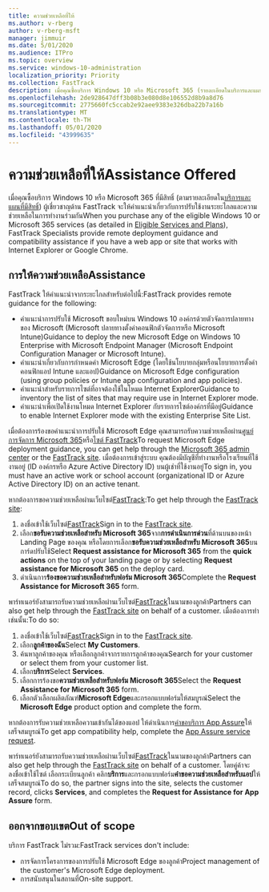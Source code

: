 ```yaml
---
title: ความช่วยเหลือที่ให้
ms.author: v-rberg
author: v-rberg-msft
manager: jimmuir
ms.date: 5/01/2020
ms.audience: ITPro
ms.topic: overview
ms.service: windows-10-administration
localization_priority: Priority
ms.collection: FastTrack
description: เมื่อคุณซื้อบริการ Windows 10 หรือ Microsoft 365 (รายละเอียดในบริการและแผนที่มีสิทธิ์) ผู้เชี่ยวชาญ FastTrack จะให้คําแนะนําเกี่ยวกับการปรับใช้งานระยะไกลและความช่วยเหลือในการทํางานร่วมกันถ้าคุณมีเว็บแอปหรือเว็บไซต์ที่ทํางานร่วมกับ Internet Explorer หรือ Google Chrome
ms.openlocfilehash: 2de928647dff3b08b3e080d8e106552d8b9a8d76
ms.sourcegitcommit: 2775660fc5ccab2e92aee9383e326dba22b7a16b
ms.translationtype: MT
ms.contentlocale: th-TH
ms.lasthandoff: 05/01/2020
ms.locfileid: "43999635"
---
```

# <a name="assistance-offered"></a><span data-ttu-id="9de2e-103">ความช่วยเหลือที่ให้</span><span class="sxs-lookup"><span data-stu-id="9de2e-103">Assistance Offered</span></span>

<span data-ttu-id="9de2e-104">เมื่อคุณซื้อบริการ Windows 10 หรือ Microsoft 365 ที่มีสิทธิ์ (ตามรายละเอียดใน[บริการและแผนที่มีสิทธิ์](M365-eligible-services-and-plans.md)) ผู้เชี่ยวชาญด้าน FastTrack จะให้คําแนะนําเกี่ยวกับการปรับใช้งานระยะไกลและความช่วยเหลือในการทํางานร่วมกัน</span><span class="sxs-lookup"><span data-stu-id="9de2e-104">When you purchase any of the eligible Windows 10 or Microsoft 365 services (as detailed in [Eligible Services and Plans](M365-eligible-services-and-plans.md)), FastTrack Specialists provide remote deployment guidance and compatibility assistance if you have a web app or site that works with Internet Explorer or Google Chrome.</span></span> 

## <a name="assistance"></a><span data-ttu-id="9de2e-105">การให้ความช่วยเหลือ</span><span class="sxs-lookup"><span data-stu-id="9de2e-105">Assistance</span></span>

<span data-ttu-id="9de2e-106">FastTrack ให้คําแนะนําจากระยะไกลสําหรับต่อไปนี้:</span><span class="sxs-lookup"><span data-stu-id="9de2e-106">FastTrack provides remote guidance for the following:</span></span>
- <span data-ttu-id="9de2e-107">คําแนะนําการปรับใช้ Microsoft ขอบใหม่บน Windows 10 องค์กรด้วยตัวจัดการปลายทางของ Microsoft (Microsoft ปลายทางตั้งค่าคอนฟิกตัวจัดการหรือ Microsoft Intune)</span><span class="sxs-lookup"><span data-stu-id="9de2e-107">Guidance to deploy the new Microsoft Edge on Windows 10 Enterprise with Microsoft Endpoint Manager (Microsoft Endpoint Configuration Manager or Microsoft Intune).</span></span>
- <span data-ttu-id="9de2e-108">คําแนะนําเกี่ยวกับการกําหนดค่า Microsoft Edge (โดยใช้นโยบายกลุ่มหรือนโยบายการตั้งค่าคอนฟิกแอป Intune และแอป)</span><span class="sxs-lookup"><span data-stu-id="9de2e-108">Guidance on Microsoft Edge configuration (using group policies or Intune app configuration and app policies).</span></span>
- <span data-ttu-id="9de2e-109">คําแนะนําสําหรับรายการไซต์ที่อาจต้องใช้ในโหมด Internet Explorer</span><span class="sxs-lookup"><span data-stu-id="9de2e-109">Guidance to inventory the list of sites that may require use in Internet Explorer mode.</span></span>
- <span data-ttu-id="9de2e-110">คําแนะนําเพื่อเปิดใช้งานโหมด Internet Explorer กับรายการไซต์องค์กรที่มีอยู่</span><span class="sxs-lookup"><span data-stu-id="9de2e-110">Guidance to enable Internet Explorer mode with the existing Enterprise Site List.</span></span>

<span data-ttu-id="9de2e-111">เมื่อต้องการร้องขอคําแนะนําการปรับใช้ Microsoft Edge คุณสามารถรับความช่วยเหลือผ่าน[ศูนย์การจัดการ Microsoft 365](https://go.microsoft.com/fwlink/?linkid=2032704)หรือ[ไซต์ FastTrack](https://go.microsoft.com/fwlink/?linkid=780698)</span><span class="sxs-lookup"><span data-stu-id="9de2e-111">To request Microsoft Edge deployment guidance, you can get help through the [Microsoft 365 admin center](https://go.microsoft.com/fwlink/?linkid=2032704) or the [FastTrack site](https://go.microsoft.com/fwlink/?linkid=780698).</span></span> <span data-ttu-id="9de2e-112">เมื่อต้องการเข้าสู่ระบบ คุณต้องมีบัญชีที่ทํางานหรือโรงเรียนที่ใช้งานอยู่ (ID องค์กรหรือ Azure Active Directory ID) บนผู้เช่าที่ใช้งานอยู่</span><span class="sxs-lookup"><span data-stu-id="9de2e-112">To sign in, you must have an active work or school account (organizational ID or Azure Active Directory ID) on an active tenant.</span></span> 

<span data-ttu-id="9de2e-113">หากต้องการขอความช่วยเหลือผ่านเว็บไซต์[FastTrack](https://go.microsoft.com/fwlink/?linkid=780698):</span><span class="sxs-lookup"><span data-stu-id="9de2e-113">To get help through the [FastTrack site](https://go.microsoft.com/fwlink/?linkid=780698):</span></span> 
1.    <span data-ttu-id="9de2e-114">ลงชื่อเข้าใช้เว็บไซต์[FastTrack](https://go.microsoft.com/fwlink/?linkid=780698)</span><span class="sxs-lookup"><span data-stu-id="9de2e-114">Sign in to the [FastTrack site](https://go.microsoft.com/fwlink/?linkid=780698).</span></span> 
2.    <span data-ttu-id="9de2e-115">เลือก**ขอรับความช่วยเหลือสําหรับ Microsoft 365**จาก**การดําเนินการด่วน**ที่ด้านบนของหน้า Landing Page ของคุณ หรือโดยการเลือก**ขอรับความช่วยเหลือสําหรับ Microsoft 365**บนการ์ดปรับใช้</span><span class="sxs-lookup"><span data-stu-id="9de2e-115">Select **Request assistance for Microsoft 365** from the **quick actions** on the top of your landing page or by selecting **Request assistance for Microsoft 365** on the deploy card.</span></span>
3.    <span data-ttu-id="9de2e-116">ดําเนินการ**ร้องขอความช่วยเหลือสําหรับฟอร์ม Microsoft 365**</span><span class="sxs-lookup"><span data-stu-id="9de2e-116">Complete the **Request Assistance for Microsoft 365** form.</span></span>
  
<span data-ttu-id="9de2e-117">พาร์ทเนอร์ยังสามารถรับความช่วยเหลือผ่านเว็บไซต์[FastTrack](https://go.microsoft.com/fwlink/?linkid=780698)ในนามของลูกค้า</span><span class="sxs-lookup"><span data-stu-id="9de2e-117">Partners can also get help through the [FastTrack site](https://go.microsoft.com/fwlink/?linkid=780698) on behalf of a customer.</span></span> <span data-ttu-id="9de2e-118">เมื่อต้องการทําเช่นนั้น:</span><span class="sxs-lookup"><span data-stu-id="9de2e-118">To do so:</span></span>
1.    <span data-ttu-id="9de2e-119">ลงชื่อเข้าใช้เว็บไซต์[FastTrack](https://go.microsoft.com/fwlink/?linkid=780698)</span><span class="sxs-lookup"><span data-stu-id="9de2e-119">Sign in to the [FastTrack site](https://go.microsoft.com/fwlink/?linkid=780698).</span></span> 
2.    <span data-ttu-id="9de2e-120">เลือก**ลูกค้าของฉัน**</span><span class="sxs-lookup"><span data-stu-id="9de2e-120">Select **My Customers**.</span></span>
3.    <span data-ttu-id="9de2e-121">ค้นหาลูกค้าของคุณ หรือเลือกลูกค้าจากรายการลูกค้าของคุณ</span><span class="sxs-lookup"><span data-stu-id="9de2e-121">Search for your customer or select them from your customer list.</span></span>
4.    <span data-ttu-id="9de2e-122">เลือก**บริการ**</span><span class="sxs-lookup"><span data-stu-id="9de2e-122">Select **Services**.</span></span>
5.    <span data-ttu-id="9de2e-123">เลือกการร้องขอ**ความช่วยเหลือสําหรับฟอร์ม Microsoft 365**</span><span class="sxs-lookup"><span data-stu-id="9de2e-123">Select the **Request Assistance for Microsoft 365** form.</span></span>
6.    <span data-ttu-id="9de2e-124">เลือกตัวเลือกผลิตภัณฑ์**Microsoft Edge**และกรอกแบบฟอร์มให้สมบูรณ์</span><span class="sxs-lookup"><span data-stu-id="9de2e-124">Select the **Microsoft Edge** product option and complete the form.</span></span>
 
<span data-ttu-id="9de2e-125">หากต้องการรับความช่วยเหลือความเข้ากันได้ของแอป ให้ดําเนินการ[คําขอบริการ App Assure](https://go.microsoft.com/fwlink/?linkid=2022721)ให้เสร็จสมบูรณ์</span><span class="sxs-lookup"><span data-stu-id="9de2e-125">To get app compatibility help, complete the [App Assure service request](https://go.microsoft.com/fwlink/?linkid=2022721).</span></span>

<span data-ttu-id="9de2e-126">พาร์ทเนอร์ยังสามารถรับความช่วยเหลือผ่านเว็บไซต์[FastTrack](https://go.microsoft.com/fwlink/?linkid=780698)ในนามของลูกค้า</span><span class="sxs-lookup"><span data-stu-id="9de2e-126">Partners can also get help through the [FastTrack site](https://go.microsoft.com/fwlink/?linkid=780698) on behalf of a customer.</span></span> <span data-ttu-id="9de2e-127">โดยคู่ค้าจะลงชื่อเข้าใช้ไซต์ เลือกระเบียนลูกค้า คลิก**บริการ**และกรอกแบบฟอร์ม**คําขอความช่วยเหลือสําหรับแอป**ให้เสร็จสมบูรณ์</span><span class="sxs-lookup"><span data-stu-id="9de2e-127">To do so, the partner signs into the site, selects the customer record, clicks **Services**, and completes the **Request for Assistance for App Assure** form.</span></span>

## <a name="out-of-scope"></a><span data-ttu-id="9de2e-128">ออกจากขอบเขต</span><span class="sxs-lookup"><span data-stu-id="9de2e-128">Out of scope</span></span>

<span data-ttu-id="9de2e-129">บริการ FastTrack ไม่รวม:</span><span class="sxs-lookup"><span data-stu-id="9de2e-129">FastTrack services don't include:</span></span>
- <span data-ttu-id="9de2e-130">การจัดการโครงการของการปรับใช้ Microsoft Edge ของลูกค้า</span><span class="sxs-lookup"><span data-stu-id="9de2e-130">Project management of the customer's Microsoft Edge deployment.</span></span>
- <span data-ttu-id="9de2e-131">การสนับสนุนในสถานที่</span><span class="sxs-lookup"><span data-stu-id="9de2e-131">On-site support.</span></span>

